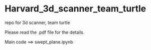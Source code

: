 # Harvard_3d_scanner_team_turtle
repo for 3d scanner, team turtle

Please read the .pdf file for the details.


Main code ==> swept_plane.ipynb
